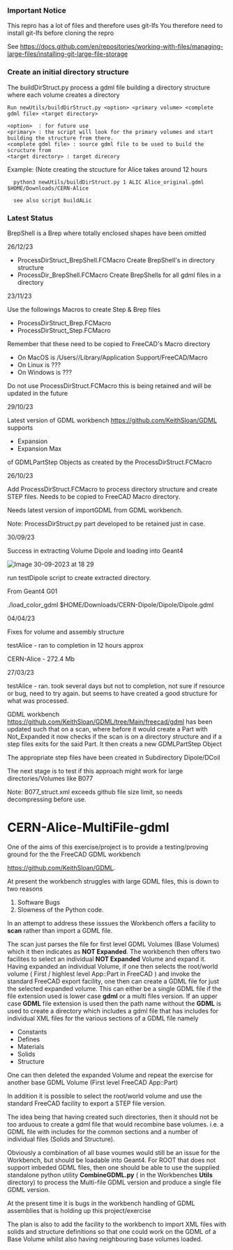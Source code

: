 ### Important Notice

This repro has a lot of files and therefore uses git-lfs
You therefore need to install git-lfs before cloning the repro

See https://docs.github.com/en/repositories/working-with-files/managing-large-files/installing-git-large-file-storage

### Create an initial directory structure

The buildDirStruct.py process a gdml file building a directory structure where each volume creates a directory
```
Run newUtils/buildDirStruct.py <option> <primary volume> <complete gdml file> <target directory>

<option>  : for future use
<primary> : the script will look for the primary volumes and start building the structure from there.
<complete gdml file> : source gdml file to be used to build the scructure from
<target directory> : target direcory
```

Example: (Note creating the stcucture for Alice takes around 12 hours

      python3 newUtils/buildDirStruct.py 1 ALIC Alice_original.gdml $HOME/Downloads/CERN-Alice

      see also script buildALic


### Latest Status

BrepShell is a Brep where totally enclosed shapes have been omitted

26/12/23

 * ProcessDirStruct_BrepShell.FCMacro
      Create BrepShell's in directory structure
 * ProcessDir_BrepShell.FCMacro
      Create BrepShells for all gdml files in a directory

23/11/23

Use the followings Macros to create Step & Brep files

  * ProcessDirStruct_Brep.FCMacro
  * ProcessDirStruct_Step.FCMacro
    
Remember that these need to be copied to FreeCAD's Macro directory

 * On MacOS is /Users/<user>/Library/Application Support/FreeCAD/Macro
 * On Linux is ???
 * On Windows is ???

Do not use ProcessDirStruct.FCMacro this is being retained and will be updated in the future

29/10/23

Latest version of GDML workbench https://github.com/KeithSloan/GDML supports 

   * Expansion
   * Expansion Max

of GDMLPartStep Objects as created by the ProcessDirStruct.FCMacro

26/10/23

Add ProcessDirStruct.FCMacro to process directory structure and create STEP files.
Needs to be copied to FreeCAD Macro directory.

Needs latest version of importGDML from GDML workbench.

Note: ProcessDirStruct.py part developed to be retained just in case.

30/09/23

Success in extracting Volume Dipole and loading into Geant4

![Image 30-09-2023 at 18 29](https://github.com/KeithSloan/CERN-Alice-MultiFile-gdml/assets/2291247/500367f2-5326-465a-bdb9-2046ea8a2daa)

run testDipole script to create extracted directory.

From Geant4 G01

./load_color_gdml $HOME/Downloads/CERN-Dipole/Dipole/Dipole.gdml


04/04/23

Fixes for volume and assembly structure

testAlice - ran to completion in 12 hours approx

CERN-Alice - 272.4 Mb


27/03/23

testAlice - ran. took several days but not to completion, not sure if resource or bug, need to try again.
            but seems to have created a good structure for what was processed.
            
GDML workbench https://github.com/KeithSloan/GDML/tree/Main/freecad/gdml has been updated such that on a scan,
     where before it would create a Part with Not_Expanded it now checks if the scan is on a directory structure
     and if a step files exits for the said Part. It then creats a new GDMLPartStep Object
     
The appropriate step files have been created in  Subdirectory Dipole/DCoil    

The next stage is to test if this approach might work for large directories/Volumes like B077

Note: B077_struct.xml exceeds github file size limit, so needs decompressing before use.


# CERN-Alice-MultiFile-gdml

One of the aims of this exercise/project is to provide a testing/proving ground for the the FreeCAD GDML workbench

https://github.com/KeithSloan/GDML. 

At present the workbench struggles with large GDML files, this is down to two reasons

1. Software Bugs
2. Slowness of the Python code.

In an attempt to address these isssues the Workbench offers a facility to **scan** rather than import a GDML file.

The scan just parses the file for first level GDML Volumes (Base Volumes) which it then indicates as **NOT Expanded**.
The workbench then offers two facilites to select an individual  **NOT Expanded** Volume and expand it.
Having expanded an individual Volume, if one then selects the root/world volume ( First / highlest level App::Part in FreeCAD ) and invoke the standard FreeCAD export facility, one then can create a GDML file for just the selected expanded volume. This can either be a single GDML file if the file extension used is lower case **gdml** or a multi files version. If an upper case **GDML** file extension is used then the path name without the **GDML** is used to create a directory which includes a gdml file that has includes for individual XML files for the various sections of a GDML file namely

* Constants
* Defines
* Materials
* Solids
* Structure

One can then deleted the expanded Volume and repeat the exercise for another base GDML Volume (First level FreeCAD App::Part) 

In addition it is possible to select the root/world volume and use the standard FreeCAD facility to export a STEP file version.

The idea being that having created such directories, then it should not be too arduous to create a gdml file that would recombine base volumes.
i.e. a GDML file with includes for the common sections and a number of individual files (Solids and Structure).

Obviously a combination of all base voumes would still be an issue for the Workbench, but should be loadable into Geant4. For ROOT that does
not support imbeded GDML files, then one should be able to use the supplied standalone python utility **CombineGDML.py** ( in the Workbenches **Utils** directory)
to process the Multi-file GDML version and produce a single file GDML version.

At the present time it is bugs in the workbench handling of GDML assemblies that is holding up this project/exercise

The plan is also to add the facility to the workbench to import XML files with solids and structure definitions so that one could work on the GDML
of a Base Volume whilst also having neighbouring base volumes loaded.
